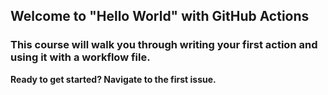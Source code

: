 ## Welcome to "Hello World" with GitHub Actions

### This course will walk you through writing your first action and using it with a workflow file. 


**Ready to get started? Navigate to the first issue.**
